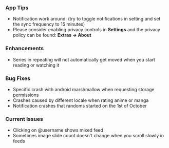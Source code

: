 ### App Tips
- Notification work around: (try to toggle notifications in setting and set the sync frequency to 15 minutes)
- Please consider enabling privacy controls in __Settings__ and the privacy policy can be found: __Extras -> About__

### Enhancements
- Series in repeating will not automatically get moved when you start reading or watching it

### Bug Fixes
- Specific crash with android marshmallow when requesting storage permissions
- Crashes caused by different locale when rating anime or manga
- Notification crashes that randoms started on the 1st of October

### Current Issues
- Clicking on @username shows mixed feed
- Sometimes image slide count doesn't change when you scroll slowly in feeds